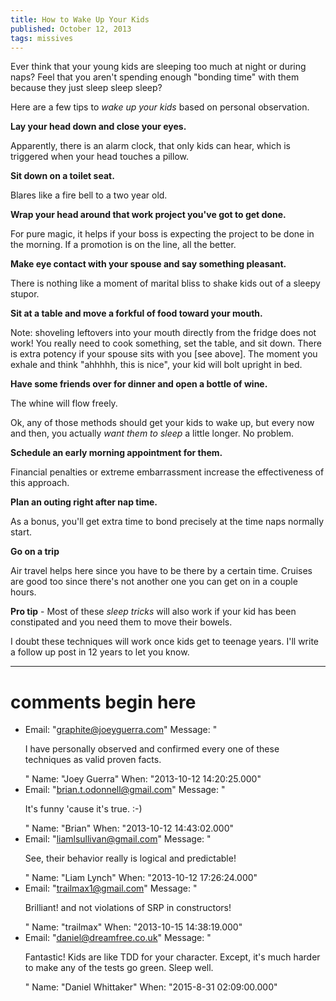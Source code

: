 ```yaml
---
title: How to Wake Up Your Kids
published: October 12, 2013
tags: missives
---
```


Ever think that your young kids are sleeping too much at night or during naps? Feel that you aren't spending enough "bonding time" with them because they just sleep sleep sleep?

Here are a few tips to *wake up your kids* based on personal observation.

**Lay your head down and close your eyes.** 

Apparently, there is an alarm clock, that only kids can hear, which is triggered when your head touches a pillow.

**Sit down on a toilet seat.**

 Blares like a fire bell to a two year old.

**Wrap your head around that work project you've got to get done.**

For pure magic, it helps if your boss is expecting the project to be done in the morning. If a promotion is on the line, all the better.

**Make eye contact with your spouse and say something pleasant.**

There is nothing like a moment of marital bliss to shake kids out of a sleepy stupor.

**Sit at a table and move a forkful of food toward your mouth.**

Note: shoveling leftovers into your mouth directly from the fridge does not work! You really need to cook something, set the table, and sit down. There is extra potency if your spouse sits with you [see above]. The moment you exhale and think "ahhhhh, this is nice", your kid will bolt upright in bed.

**Have some friends over for dinner and open a bottle of wine.** 

The whine will flow freely.

Ok, any of those methods should get your kids to wake up, but every now and then, you actually *want them to sleep* a little longer. No problem.

**Schedule an early morning appointment for them.**

Financial penalties or extreme embarrassment increase the effectiveness of this approach.

**Plan an outing right after nap time.**

As a bonus, you'll get extra time to bond precisely at the time naps normally start.

**Go on a trip**

Air travel helps here since you have to be there by a certain time. Cruises are good too since there's not another one you can get on in a couple hours.

**Pro tip** - Most of these *sleep tricks* will also work if your kid has been constipated and you need them to move their bowels.

I doubt these techniques will work once kids get to teenage years. I'll write a follow up post in 12 years to let you know.

---
# comments begin here

- Email: "graphite@joeyguerra.com"
  Message: "<p>I have personally observed and confirmed every one of these techniques as valid proven facts.</p>"
  Name: "Joey Guerra"
  When: "2013-10-12 14:20:25.000"
- Email: "brian.t.odonnell@gmail.com"
  Message: "<p>It's funny 'cause it's true. :-)</p>"
  Name: "Brian"
  When: "2013-10-12 14:43:02.000"
- Email: "liamlsullivan@gmail.com"
  Message: "<p>See, their behavior really is logical and predictable!</p>"
  Name: "Liam Lynch"
  When: "2013-10-12 17:26:24.000"
- Email: "trailmax1@gmail.com"
  Message: "<p>Brilliant! and not violations of SRP in constructors!</p>"
  Name: "trailmax"
  When: "2013-10-15 14:38:19.000"
- Email: "daniel@dreamfree.co.uk"
  Message: "<p>Fantastic! Kids are like TDD for your character. Except, it's much harder to make any of the tests go green. Sleep well.</p>"
  Name: "Daniel Whittaker"
  When: "2015-8-31 02:09:00.000"
